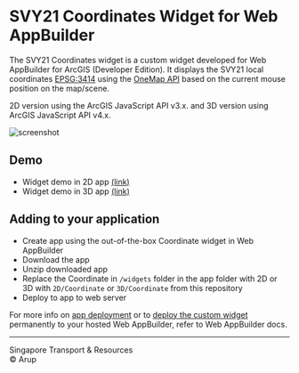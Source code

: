 # SVY21 Coordinates Widget for Web AppBuilder 

The SVY21 Coordinates widget is a custom widget developed for Web AppBuilder for ArcGIS (Developer Edition). It displays the SVY21 local coordinates [EPSG:3414](https://epsg.io/3414) using the [OneMap API](https://docs.onemap.sg/) based on the current mouse position on the map/scene. 

2D version using the ArcGIS JavaScript API v3.x. and 3D version using ArcGIS JavaScript API v4.x. 

![screenshot](../blob/master/screenshot.png?raw=true) 

## Demo

* Widget demo in 2D app [(link)](https://arupaus.github.io/WAB-Widget-Coordinates/Demo/2D)
* Widget demo in 3D app [(link)](https://arupaus.github.io/WAB-Widget-Coordinates/Demo/2D)

## Adding to your application

* Create app using the out-of-the-box Coordinate widget in Web AppBuilder
* Download the app
* Unzip downloaded app
* Replace the Coordinate in `/widgets` folder in the app folder with 2D or 3D with `2D/Coordinate` or `3D/Coordinate` from this repository
* Deploy to app to web server

For more info on [app deployment](https://developers.arcgis.com/web-appbuilder/guide/xt-deploy-app.htm) or to [deploy the custom widget](https://developers.arcgis.com/web-appbuilder/guide/deploy-custom-widget-and-theme.htm) permanently to your hosted Web AppBuilder, refer to Web AppBuilder docs. 


---

Singapore Transport & Resources    
&copy; Arup
